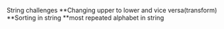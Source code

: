 String challenges
**Changing upper to lower and vice versa(transform)
**Sorting in string
**most repeated alphabet in string
